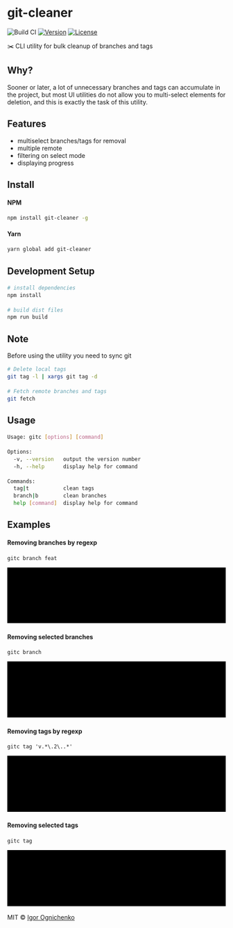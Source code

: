 # git-cleaner

![Build CI](https://github.com/RobinCK/git-cleaner/workflows/Build%20CI/badge.svg)
[![Version](https://img.shields.io/npm/v/git-cleaner.svg?style=flat-square)](https://www.npmjs.com/package/git-cleaner)
[![License](https://img.shields.io/npm/l/git-cleaner.svg?style=flat-square)](https://github.com/RobinCK/git-cleaner/blob/master/LICENSE)

:scissors: CLI utility for bulk cleanup of branches and tags

## Why?

Sooner or later, a lot of unnecessary branches and tags can accumulate
in the project, but most UI utilities do not allow you to multi-select
elements for deletion, and this is exactly the task of this utility.

## Features

- multiselect branches/tags for removal
- multiple remote
- filtering on select mode
- displaying progress

## Install

#### NPM

```bash
npm install git-cleaner -g
```

#### Yarn

```bash
yarn global add git-cleaner
```

## Development Setup

```bash
# install dependencies
npm install

# build dist files
npm run build
```

## Note

Before using the utility you need to sync git

```bash
# Delete local tags
git tag -l | xargs git tag -d

# Fetch remote branches and tags
git fetch
```

## Usage

```bash
Usage: gitc [options] [command]

Options:
  -v, --version   output the version number
  -h, --help      display help for command

Commands:
  tag|t           clean tags
  branch|b        clean branches
  help [command]  display help for command
```

## Examples

#### Removing branches by regexp

```shell script
gitc branch feat
```

<img src="https://github.com/RobinCK/git-cleaner/raw/master/assets/gitc_branch_regexp.gif" />

#### Removing selected branches

```shell script
gitc branch
```

<img src="https://github.com/RobinCK/git-cleaner/raw/master/assets/gitc_branch_select.gif" />

#### Removing tags by regexp

```shell script
gitc tag 'v.*\.2\..*'
```

<img src="https://github.com/RobinCK/git-cleaner/raw/master/assets/gitc_tag_regexp.gif" />

#### Removing selected tags

```shell script
gitc tag
```

<img src="https://github.com/RobinCK/git-cleaner/raw/master/assets/gitc_tag_select.gif" />

MIT © [Igor Ognichenko](https://github.com/RobinCK)
